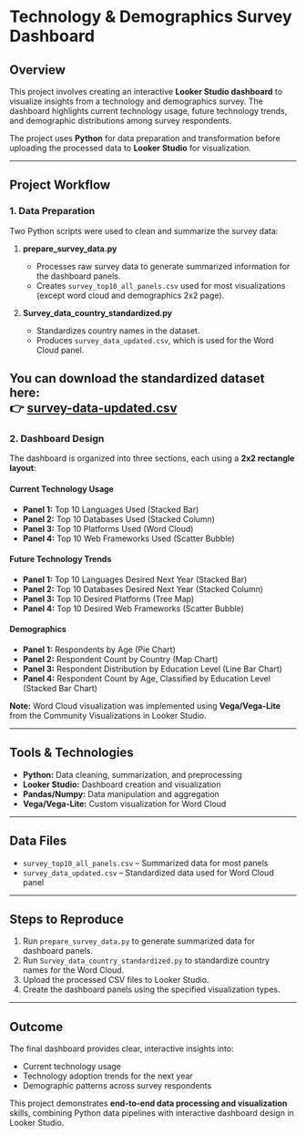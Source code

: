 # Technology & Demographics Survey Dashboard

## Overview
This project involves creating an interactive **Looker Studio dashboard** to visualize insights from a technology and demographics survey. The dashboard highlights current technology usage, future technology trends, and demographic distributions among survey respondents.

The project uses **Python** for data preparation and transformation before uploading the processed data to **Looker Studio** for visualization.

---

## Project Workflow

### 1. Data Preparation
Two Python scripts were used to clean and summarize the survey data:

1. **prepare_survey_data.py**  
   - Processes raw survey data to generate summarized information for the dashboard panels.  
   - Creates `survey_top10_all_panels.csv` used for most visualizations (except word cloud and demographics 2x2 page).  

2. **Survey_data_country_standardized.py**  
   - Standardizes country names in the dataset.  
   - Produces `survey_data_updated.csv`, which is used for the Word Cloud panel.  

You can download the standardized dataset here:  
👉 [survey-data-updated.csv](https://cf-courses-data.s3.us.cloud-object-storage.appdomain.cloud/HLOosvsPgIwt5dgOOh1RSg/survey-data-updated.csv)
---

### 2. Dashboard Design
The dashboard is organized into three sections, each using a **2x2 rectangle layout**:

#### Current Technology Usage
- **Panel 1:** Top 10 Languages Used (Stacked Bar)  
- **Panel 2:** Top 10 Databases Used (Stacked Column)  
- **Panel 3:** Top 10 Platforms Used (Word Cloud)  
- **Panel 4:** Top 10 Web Frameworks Used (Scatter Bubble)  

#### Future Technology Trends
- **Panel 1:** Top 10 Languages Desired Next Year (Stacked Bar)  
- **Panel 2:** Top 10 Databases Desired Next Year (Stacked Column)  
- **Panel 3:** Top 10 Desired Platforms (Tree Map)  
- **Panel 4:** Top 10 Desired Web Frameworks (Scatter Bubble)  

#### Demographics
- **Panel 1:** Respondents by Age (Pie Chart)  
- **Panel 2:** Respondent Count by Country (Map Chart)  
- **Panel 3:** Respondent Distribution by Education Level (Line Bar Chart)  
- **Panel 4:** Respondent Count by Age, Classified by Education Level (Stacked Bar Chart)  

**Note:** Word Cloud visualization was implemented using **Vega/Vega-Lite** from the Community Visualizations in Looker Studio.

---

## Tools & Technologies
- **Python:** Data cleaning, summarization, and preprocessing  
- **Looker Studio:** Dashboard creation and visualization  
- **Pandas/Numpy:** Data manipulation and aggregation  
- **Vega/Vega-Lite:** Custom visualization for Word Cloud  

---

## Data Files
- `survey_top10_all_panels.csv` – Summarized data for most panels  
- `survey_data_updated.csv` – Standardized data used for Word Cloud panel  

---

## Steps to Reproduce
1. Run `prepare_survey_data.py` to generate summarized data for dashboard panels.  
2. Run `Survey_data_country_standardized.py` to standardize country names for the Word Cloud.  
3. Upload the processed CSV files to Looker Studio.  
4. Create the dashboard panels using the specified visualization types.  

---

## Outcome
The final dashboard provides clear, interactive insights into:  
- Current technology usage  
- Technology adoption trends for the next year  
- Demographic patterns across survey respondents  

This project demonstrates **end-to-end data processing and visualization** skills, combining Python data pipelines with interactive dashboard design in Looker Studio.
